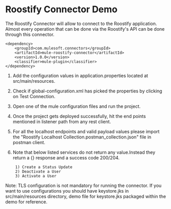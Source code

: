 # Roostify Connector Demo

The Roostify Connector will allow to connect to the Roostify application. Almost every operation that can be done via the Roostify's API can be done through this connector. 

```
<dependency>
    <groupId>com.mulesoft.connectors</groupId>
    <artifactId>mule-roostify-connector</artifactId>
    <version>1.0.0</version>
    <classifier>mule-plugin</classifier>
</dependency>
```

1. Add the configuration values in application.properties located at src/main/resources.
2. Check if global-configuration.xml has picked the properties by clicking on Test Connection.
3. Open one of the mule configuration files and run the project.
4. Once the project gets deployed successfully, hit the end points mentioned in listener path from any rest client. 
5. For all the localhost endpoints and valid payload values please import the "Roostify Localhost Collection.postman_collection.json" file in postman client.
6. Note that below listed services do not return any value.Instead they return a {} response and a success code 200/204.
 
        1) Create a Status Update
		2) Deactivate a User
		3) Activate a User  

Note: TLS configuration is not mandatory for running the connector. If you want to use configurations you should have keystore.jks in src/main/resources directory, demo file for keystore.jks packaged within the demo for reference.
